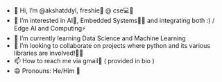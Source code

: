 - 👋 Hi, I’m @akshatddyl, freshie🐣 @ cse💻🗿
- 👀 I’m interested in AI🤖, Embedded Systems👨‍💻 and integrating both :) / Edge AI and Computing⚡
- 🌱 I’m currently learning  Data Science and Machine Learning
- 💞️ I’m looking to collaborate on projects where python and its various libraries are involved!🐍📑
- 📫 How to reach me via gmail💌 ( provided in bio )
- 😄 Pronouns: He/Him 🥷


<!---
akshatddyl/akshatddyl is a ✨ special ✨ repository because its `README.md` (this file) appears on your GitHub profile.
You can click the Preview link to take a look at your changes.
--->
